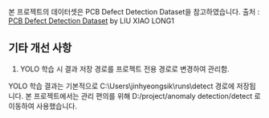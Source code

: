본 프로젝트의 데이터셋은 PCB Defect Detection Dataset을 참고하였습니다.
출처 : [PCB Defect Detection Dataset](https://www.kaggle.com/datasets/liuxiaolong1/pcb-defect-detection-dataset) by LIU XIAO LONG1

## 기타 개선 사항

1. YOLO 학습 시 결과 저장 경로를 프로젝트 전용 경로로 변경하여 관리함.

YOLO 학습 결과는 기본적으로 C:\Users\jinhyeongsik\runs\detect 경로에 저장됩니다.
본 프로젝트에서는 관리 편의를 위해 D:/project/anomaly detection/detect 로 이동하여 사용했습니다.